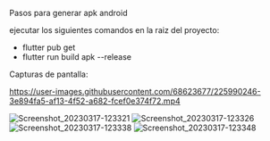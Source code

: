 Pasos para generar apk android

ejecutar los siguientes comandos en la raiz del proyecto:

- flutter pub get
- flutter run build apk --release

Capturas de pantalla: 


https://user-images.githubusercontent.com/68623677/225990246-3e894fa5-af13-4f52-a682-fcef0e374f72.mp4

![Screenshot_20230317-123321](https://user-images.githubusercontent.com/68623677/225990278-3189cbb9-7de8-4bfe-979a-170925499960.jpg)
![Screenshot_20230317-123326](https://user-images.githubusercontent.com/68623677/225990282-34381305-12f6-488b-8847-5660a7fc75b3.jpg)
![Screenshot_20230317-123338](https://user-images.githubusercontent.com/68623677/225990285-cdb33ed9-734e-4807-a974-3d009daf576b.jpg)
![Screenshot_20230317-123348](https://user-images.githubusercontent.com/68623677/225990287-cfa5cf14-5a19-4dd0-a629-701e1439c7fd.jpg)
